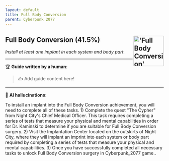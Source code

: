 ```yaml
---
layout: default
title: Full Body Conversion
parent: Cyberpunk 2077
---
```


## Full Body Conversion (41.5%) <img align="right" src="https://cdn.cloudflare.steamstatic.com/steamcommunity/public/images/apps/1091500/a3acd634e21dea672bb35c0d6a9707ff5079aed1.jpg" alt="'Full Body Conversion' achievement icon" width="96" height="96">

_Install at least one implant in each system and body part._

---

:trophy: **Guide written by a human**:

> :writing_hand: Add guide content here!

---

:robot: **AI hallucinations**:

To install an implant into the Full Body Conversion achievement, you will need to complete all of these tasks. 1) Complete the quest "The Cypher" from Night City's Chief Medical Officer. This task requires completing a series of tests that measure your physical and mental capabilities in order for Dr. Kaminski to determine if you are suitable for Full Body Conversion surgery..2) Visit the Implantation Center located on the outskirts of Night City, where they will implant an imprint into each system or body part required by completing a series of tests that measure your physical and mental capabilities. 3) Once you have successfully completed all necessary tasks to unlock Full Body Conversion surgery in Cyberpunk_2077 game..
